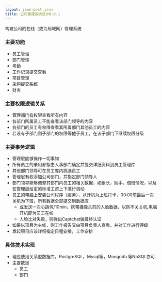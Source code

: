 ```yaml
---
layout: json-post.json
title: 公司管理系统设计0.0.1
---
```


构建公司的在线（或为局域网）管理系统

### 主要功能
* 员工管理
* 部门管理
* 考勤
* 工作记录提交查看
* 项目管理
* 采购提交系统
* 财务

### 主要权限逻辑关系
* 管理部门有权限查看所有内容
* 各部门所属员工不能查看该部门领导的内容
* 各部门的员工有权限查看其所属部门其他员工的内容
* 若设有子部门则子部门的权限等他于员工，在该子部门下继续权限分级

### 主要事务逻辑
* 管理层能够操作一切事物
* 所有员工的录用都拟由人事部门确定并提交详细资料到员工管理库
* 其他部门领导可在员工库内挑选员工
* 管理层有权添加公司部门，并指定部门领导人
* 部门领导能够调整其部门内员工的相关数据，如组长，助手，值班情况，以及在管理层给定的标准工资上下进行调动
* 员工的电脑上安装公司程序（服务），以开机为上班打卡，00:00前最后一次关机为下班，所有数据全部提交到数据库
  * 或发送一次心跳包/10min，携带摄像头前的人脸数据，以防不关关机,电脑开机即为员工在线
  * 人脸比对失败，则弹出Captchat做最终认证
* 如果以项目为主线，则工作报告交由项目负责人查看。并对工作进行评级
* 发起项目应该详细指定日程安排，工作安排

### 具体技术实现
* 理应使用关系型数据库，PostgreSQL，Mysql等，Mongodb 等NoSQL亦可
* 主要数据
  * 员工
  * 部门
